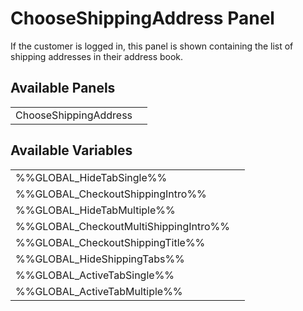 # <span class="jumptarget"> ChooseShippingAddress Panel </span>

If the customer is logged in, this panel is shown containing the list of shipping addresses in their address book.

## <span class="jumptarget"> Available Panels </span>
|||
|---|---|
| ChooseShippingAddress |

## <span class="jumptarget"> Available Variables </span>
|||
|---|---|
| %%GLOBAL_HideTabSingle%% |
| %%GLOBAL_CheckoutShippingIntro%% |
| %%GLOBAL_HideTabMultiple%% |
| %%GLOBAL_CheckoutMultiShippingIntro%% |
| %%GLOBAL_CheckoutShippingTitle%% |
| %%GLOBAL_HideShippingTabs%% |
| %%GLOBAL_ActiveTabSingle%% |
| %%GLOBAL_ActiveTabMultiple%% |
